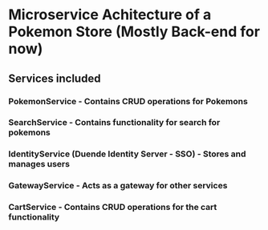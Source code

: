 # Microservice Achitecture of a Pokemon Store (Mostly Back-end for now)

## Services included 

### PokemonService - Contains CRUD operations for Pokemons 

### SearchService - Contains functionality for search for pokemons

### IdentityService (Duende Identity Server - SSO) - Stores and manages users

### GatewayService - Acts as a gateway for other services 

### CartService - Contains CRUD operations for the cart functionality